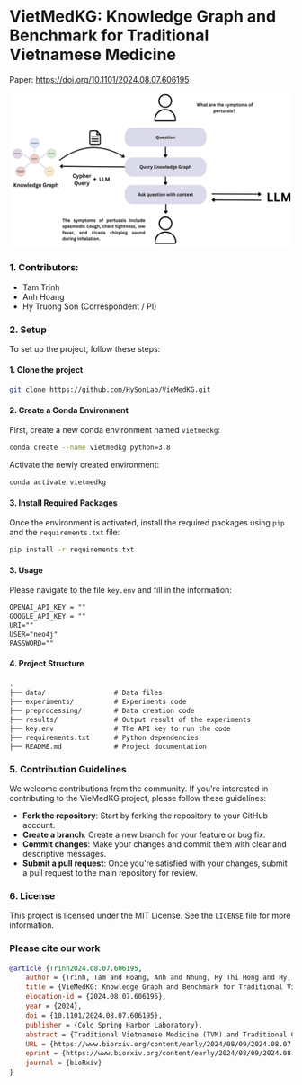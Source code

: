 # VietMedKG: Knowledge Graph and Benchmark for Traditional Vietnamese Medicine

Paper: https://doi.org/10.1101/2024.08.07.606195

![KG_RAG](KG_RAG.png)

### 1. Contributors:

- Tam Trinh
- Anh Hoang
- Hy Truong Son (Correspondent / PI)

### 2. Setup

To set up the project, follow these steps:

#### 1. Clone the project

```bash
git clone https://github.com/HySonLab/VieMedKG.git
```

#### 2. Create a Conda Environment

First, create a new conda environment named `vietmedkg`:

```bash
conda create --name vietmedkg python=3.8
```

Activate the newly created environment:

```bash
conda activate vietmedkg
```

#### 3. Install Required Packages

Once the environment is activated, install the required packages using `pip` and the `requirements.txt` file:

```bash
pip install -r requirements.txt
```

#### 3. Usage

Please navigate to the file `key.env` and fill in the information:

```
OPENAI_API_KEY = ""
GOOGLE_API_KEY = ""
URI=""
USER="neo4j"
PASSWORD=""
```

#### 4. Project Structure

```
.
├── data/                 # Data files
├── experiments/          # Experiments code
├── preprocessing/        # Data creation code
├── results/              # Output result of the experiments
├── key.env               # The API key to run the code
├── requirements.txt      # Python dependencies
├── README.md             # Project documentation
```

### 5. Contribution Guidelines

We welcome contributions from the community. If you're interested in contributing to the VieMedKG project, please follow these guidelines:

- **Fork the repository**: Start by forking the repository to your GitHub account.
- **Create a branch**: Create a new branch for your feature or bug fix.
- **Commit changes**: Make your changes and commit them with clear and descriptive messages.
- **Submit a pull request**: Once you're satisfied with your changes, submit a pull request to the main repository for review.

### 6. License

This project is licensed under the MIT License. See the `LICENSE` file for more information.

### Please cite our work

```bibtex
@article {Trinh2024.08.07.606195,
	author = {Trinh, Tam and Hoang, Anh and Nhung, Hy Thi Hong and Hy, Truong Son},
	title = {VieMedKG: Knowledge Graph and Benchmark for Traditional Vietnamese Medicine},
	elocation-id = {2024.08.07.606195},
	year = {2024},
	doi = {10.1101/2024.08.07.606195},
	publisher = {Cold Spring Harbor Laboratory},
	abstract = {Traditional Vietnamese Medicine (TVM) and Traditional Chinese Medicine (TCM) have shared significant similarities due to their geographical location, cultural exchanges, and hot and humid climatic conditions. However, unlike TCM, which has substantial works published to construct a knowledge graph, there is a notable absence of a comprehensive knowledge graph for TVM. This paper presents the first endeavor to build a knowledge graph for TVM based on extensive existing resources from TCM. We name our knowledge graph as VieMedKG. We propose a translation and filtration process to adapt TCM knowledge graphs to TVM, identifying the overlapping and unique elements of TVM. In addition, the constructed knowledge graph is then exploited further for developing a curated benchmark for the knowledge graph-based question-answering problem with the potential to support doctors and patients in assisting doctors and patients in identifying various diseases. Our work will not only bridge the gap between TCM and TVM but also set the foundation for future research into traditional Vietnamese medicine community. Our source code is publicly available at https://github.com/HySonLab/VieMedKG/ .Competing Interest StatementThe authors have declared no competing interest.},
	URL = {https://www.biorxiv.org/content/early/2024/08/09/2024.08.07.606195},
	eprint = {https://www.biorxiv.org/content/early/2024/08/09/2024.08.07.606195.full.pdf},
	journal = {bioRxiv}
}
```
